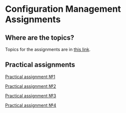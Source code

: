 # Configuration Management Assignments

## Where are the topics?

Topics for the assignments are in [this link](https://github.com/true-grue/kisscm/tree/main/pract).

## Practical assignments

[Practical assignment №1](./VuDucZuy_prac1.md)

[Practical assignment №2](./VuDucZuy_prac2.md)

[Practical assignment №3](./VuDucZuy_prac3.md)

[Practical assignment №4](./VuDucZuy_prac4.md)
